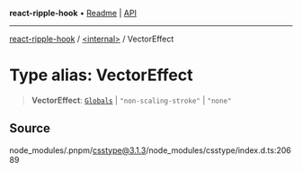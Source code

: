 **react-ripple-hook** • [Readme](../../README.md) \| [API](../../globals.md)

---

[react-ripple-hook](../../README.md) / [\<internal\>](../README.md) / VectorEffect

# Type alias: VectorEffect

> **VectorEffect**: [`Globals`](Globals.md) \| `"non-scaling-stroke"` \| `"none"`

## Source

node_modules/.pnpm/csstype@3.1.3/node_modules/csstype/index.d.ts:20689
